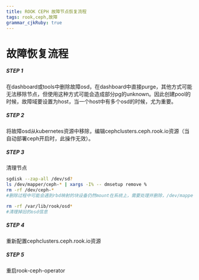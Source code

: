 ```yaml
---
title: ROOK CEPH 故障节点恢复流程 
tags: rook,ceph,故障
grammar_cjkRuby: true
---
```



# 故障恢复流程

##### STEP 1
在dashboard或tools中删除故障osd，在dashboard中直接purge，其他方式可能无法移除节点，但使用这种方式可能会造成部分pg的unknown。因此创建pool的时候，故障域要设置为host，当一个host中有多个osd的时候，尤为重要。

##### STEP 2
将故障osd从kubernetes资源中移除，编辑cephclusters.ceph.rook.io资源（当自动部署ceph开启时，此操作无效）。

##### STEP 3
清理节点
```bash
sgdisk --zap-all /dev/sd?
ls /dev/mapper/ceph-* | xargs -I% -- dmsetup remove %
rm -rf /dev/ceph-*
#删除过程中可能会遇到rbd映射的块设备仍然mount在系统上，需要处理并删除，/dev/mapper目录下的ceph-*文件同样需要检查，是否清理干净

rm -rf /var/lib/rook/osd*
#清理掉旧的osd信息
```
##### STEP 4
重新配置cephclusters.ceph.rook.io资源

##### STEP 5
重启rook-ceph-operator